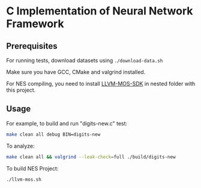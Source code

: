# C Implementation of Neural Network Framework

## Prerequisites
For running tests, download datasets using ```./download-data.sh```

Make sure you have GCC, CMake and valgrind installed.

For NES compiling, you need to install [LLVM-MOS-SDK](https://github.com/llvm-mos/llvm-mos-sdk) in nested folder with this project.

## Usage
For example, to build and run "digits-new.c" test:
```bash
make clean all debug BIN=digits-new
```
To analyze:
```bash
make clean all && valgrind --leak-check=full ./build/digits-new
```

To build NES Project:
```bash
./llvm-mos.sh
```

